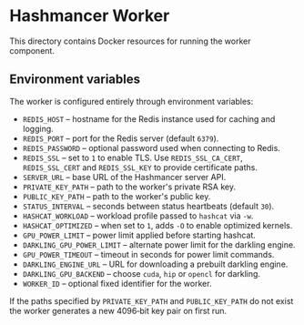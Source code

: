 # Hashmancer Worker

This directory contains Docker resources for running the worker component.

## Environment variables

The worker is configured entirely through environment variables:

- `REDIS_HOST` – hostname for the Redis instance used for caching and logging.
- `REDIS_PORT` – port for the Redis server (default `6379`).
- `REDIS_PASSWORD` – optional password used when connecting to Redis.
- `REDIS_SSL` – set to `1` to enable TLS. Use `REDIS_SSL_CA_CERT`,
  `REDIS_SSL_CERT` and `REDIS_SSL_KEY` to provide certificate paths.
- `SERVER_URL` – base URL of the Hashmancer server API.
- `PRIVATE_KEY_PATH` – path to the worker's private RSA key.
- `PUBLIC_KEY_PATH` – path to the worker's public key.
- `STATUS_INTERVAL` – seconds between status heartbeats (default `30`).
- `HASHCAT_WORKLOAD` – workload profile passed to `hashcat` via `-w`.
- `HASHCAT_OPTIMIZED` – when set to `1`, adds `-O` to enable optimized kernels.
- `GPU_POWER_LIMIT` – power limit applied before starting hashcat.
- `DARKLING_GPU_POWER_LIMIT` – alternate power limit for the darkling engine.
- `GPU_POWER_TIMEOUT` – timeout in seconds for power limit commands.
- `DARKLING_ENGINE_URL` – URL for downloading a prebuilt darkling engine.
- `DARKLING_GPU_BACKEND` – choose `cuda`, `hip` or `opencl` for darkling.
- `WORKER_ID` – optional fixed identifier for the worker.

If the paths specified by `PRIVATE_KEY_PATH` and `PUBLIC_KEY_PATH` do not
exist the worker generates a new 4096‑bit key pair on first run.
